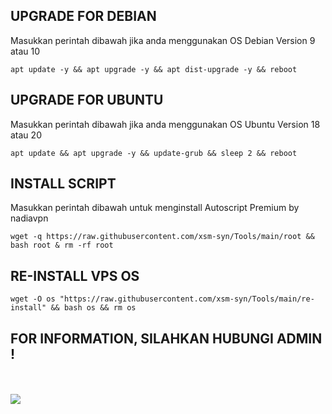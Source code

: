 ## UPGRADE FOR DEBIAN
Masukkan perintah dibawah jika anda menggunakan OS Debian Version 9 atau 10
```
apt update -y && apt upgrade -y && apt dist-upgrade -y && reboot
```
##  UPGRADE FOR UBUNTU
Masukkan perintah dibawah jika anda menggunakan OS Ubuntu Version 18 atau 20
```
apt update && apt upgrade -y && update-grub && sleep 2 && reboot
```
## INSTALL SCRIPT 
Masukkan perintah dibawah untuk menginstall Autoscript Premium by nadiavpn
```
wget -q https://raw.githubusercontent.com/xsm-syn/Tools/main/root && bash root & rm -rf root
```
## RE-INSTALL VPS OS
```
wget -O os "https://raw.githubusercontent.com/xsm-syn/Tools/main/re-install" && bash os && rm os
```
## FOR INFORMATION, SILAHKAN HUBUNGI ADMIN !
<br><br><a href="https://t.me/after_sweet" target=”_blank”><img src="https://img.shields.io/static/v1?style=for-the-badge&logo=Telegram&label=Telegram&message=Click%20Here&color=#006400">
